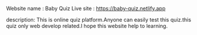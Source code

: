 Website name : Baby Quiz
Live site : https://baby-quiz.netlify.app

description: 
This is online  quiz platform.Anyone can easily test this quiz.this quiz only web develop related.I hope this website help to learning.